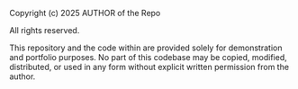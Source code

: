 Copyright (c) 2025 AUTHOR of the Repo

All rights reserved.

This repository and the code within are provided solely for demonstration and 
portfolio purposes. No part of this codebase may be copied, modified, 
distributed, or used in any form without explicit written permission 
from the author.
